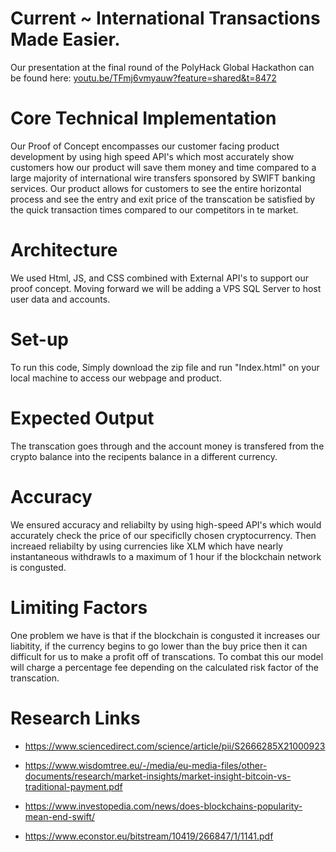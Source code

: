 # Current ~ International Transactions Made Easier.

Our presentation at the final round of the PolyHack Global Hackathon can be found here: [youtu.be/TFmj6vmyauw?feature=shared&t=8472
](url)
# Core Technical Implementation

Our Proof of Concept encompasses our customer facing product development by using high speed API's which most accurately show customers how our product will save them money and time compared to a large majority of international wire transfers sponsored by SWIFT banking services. Our product allows for customers to see the entire horizontal process and see the entry and exit price of the transcation be satisfied by the quick transaction times compared to our competitors in te market.

# Architecture 

We used Html, JS, and CSS combined with External API's to support our proof concept. Moving forward we will be adding a VPS SQL Server to host user data and accounts.

# Set-up

To run this code, Simply download the zip file and run "Index.html" on your local machine to access our webpage and product.

# Expected Output

The transcation goes through and the account money is transfered from the crypto balance into the recipents balance in a different currency.

# Accuracy

We ensured accuracy and reliabilty by using high-speed API's which would accurately check the price of our specificlly chosen cryptocurrency. Then increaed reliabilty by using currencies like XLM which have nearly instantaneous withdrawls to a maximum of 1 hour if the blockchain network is congusted. 

# Limiting Factors

One problem we have is that if the blockchain is congusted it increases our liabitity, if the currency begins to go lower than the buy price then it can difficult for us to make a profit off of transcations. To combat this our model will charge a percentage fee depending on the calculated risk factor of the transcation.

# Research Links
* https://www.sciencedirect.com/science/article/pii/S2666285X21000923

* https://www.wisdomtree.eu/-/media/eu-media-files/other-documents/research/market-insights/market-insight-bitcoin-vs-traditional-payment.pdf

* https://www.investopedia.com/news/does-blockchains-popularity-mean-end-swift/

* https://www.econstor.eu/bitstream/10419/266847/1/1141.pdf

